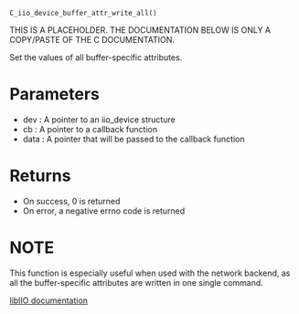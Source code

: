 ```
C_iio_device_buffer_attr_write_all()
```

THIS IS A PLACEHOLDER. THE DOCUMENTATION BELOW IS ONLY A COPY/PASTE OF THE C DOCUMENTATION.

Set the values of all buffer-specific attributes.

# Parameters

  * dev : A pointer to an iio_device structure
  * cb : A pointer to a callback function
  * data : A pointer that will be passed to the callback function

# Returns

  * On success, 0 is returned
  * On error, a negative errno code is returned

# NOTE

This function is especially useful when used with the network backend, as all the buffer-specific attributes are written in one single command.

[libIIO documentation](https://analogdevicesinc.github.io/libiio/master/libiio/group__Device.html#ga3d77bb90c22eb1d0a13805bf69def068)
